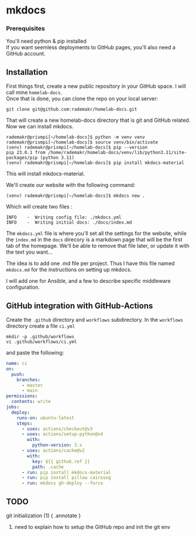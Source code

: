 # mkdocs

### Prerequisites

You'll need python & pip installed  
If you want seemless deployments to GitHub pages, you'll also need a GitHub account.

## Installation

First things first, create a new public repository in your GitHub space. I will call mine `homelab-docs`.  
Once that is done, you can clone the repo on your local server:

```
git clone git@github.com:rademakr/homelab-docs.git
```

That will create a new homelab-docs directory that is git and GitHub related.  
Now we can install mkdocs.


```
rademakr@prismpi[~/homelab-docs]$ python -m venv venv
rademakr@prismpi[~/homelab-docs]$ source venv/bin/activate
(venv) rademakr@prismpi[~/homelab-docs]$ pip --version
pip 23.0.1 from /home/rademakr/homelab-docs/venv/lib/python3.11/site-packages/pip (python 3.11)
(venv) rademakr@prismpi[~/homelab-docs]$ pip install mkdocs-material

```
This will install mkdocs-material.

We'll create our website with the following command:

`(venv) rademakr@prismpi[~/homelab-docs]$ mkdocs new .`

Which will create two files :

```
INFO    -  Writing config file: ./mkdocs.yml
INFO    -  Writing initial docs: ./docs/index.md
```

The `mkdocs.yml` file is where you'll set all the settings for the website, while the `ìndex.md` in the `docs` direcory is a markdown page
that will be the first tab of the homepage. We'll be able to remove that file later, or update it with the text you want...

The idea is to add one .md file per project. Thus I have this file named `mkdocs.md` for the instructions on setting up mkdocs.

I will add one for Ansible, and a few to describe specific middleware configuration.

## GitHub integration with GitHub-Actions

Create the `.github` directory and `workflows` subdirectory. In the `workflows` directory create a file `ci.yml`


```
mkdir -p .github/workflows
vi .github/workflows/ci.yml
```

and paste the following:

```yaml
name: ci
on:
  push:
    branches:
      - master
      - main
permissions:
  contents: write
jobs:
  deploy:
    runs-on: ubuntu-latest
    steps:
      - uses: actions/checkout@v3
      - uses: actions/setup-python@v4
        with:
          python-version: 3.x
      - uses: actions/cache@v2
        with:
          key: ${{ github.ref }}
          path: .cache
      - run: pip install mkdocs-material
      - run: pip install pillow cairosvg
      - run: mkdocs gh-deploy --force
```

## TODO

git initialization (1)
{ .annotate }

1. need to explain how to setup the GitHub repo and init the git env

